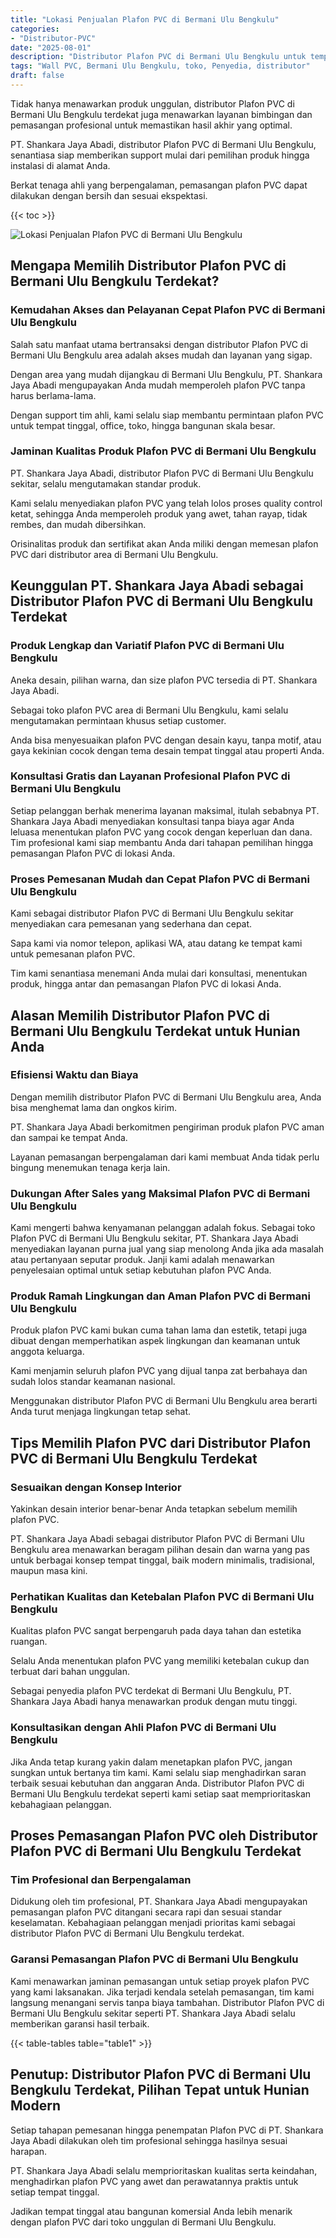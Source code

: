 ```yaml
---
title: "Lokasi Penjualan Plafon PVC di Bermani Ulu Bengkulu"
categories: 
- "Distributor-PVC"
date: "2025-08-01"
description: "Distributor Plafon PVC di Bermani Ulu Bengkulu untuk tempat tinggal, office, serta toko. Produk unggulan, beragam motif, variasi warna modern, dengan jasa penempatan ditangani oleh teknisi ahli dan jaminan resmi!|Servis penyediaan Plafon PVC di Bermani Ulu Bengkulu bagi keperluan tempat tinggal, office, atau toko, beserta produk terbaik dan instalasi oleh teknisi berpengalaman dan garansi resmi.|Pilihan Plafon PVC di Bermani Ulu Bengkulu yang terbukti bagi hunian, kantor, dan gerai, bersama panel berkualitas dan pemasangan dikerjakan oleh teknisi profesional dan garansi resmi.|Penyediaan Plafon PVC di Bermani Ulu Bengkulu untuk rumah, perkantoran, serta gerai, beserta panel berkualitas dan pemasangan oleh teknisi berpengalaman, disertai beserta jaminan resmi.}"
tags: "Wall PVC, Bermani Ulu Bengkulu, toko, Penyedia, distributor"
draft: false
---
```


Tidak hanya menawarkan produk unggulan, distributor Plafon PVC di Bermani Ulu Bengkulu terdekat juga menawarkan layanan bimbingan dan pemasangan profesional untuk memastikan hasil akhir yang optimal.

PT. Shankara Jaya Abadi, distributor Plafon PVC di Bermani Ulu Bengkulu, senantiasa siap memberikan support mulai dari pemilihan produk hingga instalasi di alamat Anda.

Berkat tenaga ahli yang berpengalaman, pemasangan plafon PVC dapat dilakukan dengan bersih dan sesuai ekspektasi.

{{< toc >}}

![Lokasi Penjualan Plafon PVC di Bermani Ulu Bengkulu](/images/Distributor-PVC/Lokasi-Penjualan-Plafon-PVC-di-Bermani-Ulu-Bengkulu.png)


## Mengapa Memilih Distributor Plafon PVC di Bermani Ulu Bengkulu Terdekat?

### Kemudahan Akses dan Pelayanan Cepat Plafon PVC di Bermani Ulu Bengkulu

Salah satu manfaat utama bertransaksi dengan distributor Plafon PVC di Bermani Ulu Bengkulu area adalah akses mudah dan layanan yang sigap.

Dengan area yang mudah dijangkau di Bermani Ulu Bengkulu, PT. Shankara Jaya Abadi mengupayakan Anda mudah memperoleh plafon PVC tanpa harus berlama-lama.

Dengan support tim ahli, kami selalu siap membantu permintaan plafon PVC untuk tempat tinggal, office, toko, hingga bangunan skala besar.

### Jaminan Kualitas Produk Plafon PVC di Bermani Ulu Bengkulu

PT. Shankara Jaya Abadi, distributor Plafon PVC di Bermani Ulu Bengkulu sekitar, selalu mengutamakan standar produk.

Kami selalu menyediakan plafon PVC yang telah lolos proses quality control ketat, sehingga Anda memperoleh produk yang awet, tahan rayap, tidak rembes, dan mudah dibersihkan.

Orisinalitas produk dan sertifikat akan Anda miliki dengan memesan plafon PVC dari distributor area di Bermani Ulu Bengkulu.

## Keunggulan PT. Shankara Jaya Abadi sebagai Distributor Plafon PVC di Bermani Ulu Bengkulu Terdekat

### Produk Lengkap dan Variatif Plafon PVC di Bermani Ulu Bengkulu

Aneka desain, pilihan warna, dan size plafon PVC tersedia di PT. Shankara Jaya Abadi.

Sebagai toko plafon PVC area di Bermani Ulu Bengkulu, kami selalu mengutamakan permintaan khusus setiap customer.

Anda bisa menyesuaikan plafon PVC dengan desain kayu, tanpa motif, atau gaya kekinian cocok dengan tema desain tempat tinggal atau properti Anda.

### Konsultasi Gratis dan Layanan Profesional Plafon PVC di Bermani Ulu Bengkulu

Setiap pelanggan berhak menerima layanan maksimal, itulah sebabnya PT. Shankara Jaya Abadi menyediakan konsultasi tanpa biaya agar Anda leluasa menentukan plafon PVC yang cocok dengan keperluan dan dana. Tim profesional kami siap membantu Anda dari tahapan pemilihan hingga pemasangan Plafon PVC di lokasi Anda.

### Proses Pemesanan Mudah dan Cepat Plafon PVC di Bermani Ulu Bengkulu

Kami sebagai distributor Plafon PVC di Bermani Ulu Bengkulu sekitar menyediakan cara pemesanan yang sederhana dan cepat.

Sapa kami via nomor telepon, aplikasi WA, atau datang ke tempat kami untuk pemesanan plafon PVC.

Tim kami senantiasa menemani Anda mulai dari konsultasi, menentukan produk, hingga antar dan pemasangan Plafon PVC di lokasi Anda.

## Alasan Memilih Distributor Plafon PVC di Bermani Ulu Bengkulu Terdekat untuk Hunian Anda

### Efisiensi Waktu dan Biaya

Dengan memilih distributor Plafon PVC di Bermani Ulu Bengkulu area, Anda bisa menghemat lama dan ongkos kirim.

PT. Shankara Jaya Abadi berkomitmen pengiriman produk plafon PVC aman dan sampai ke tempat Anda.

Layanan pemasangan berpengalaman dari kami membuat Anda tidak perlu bingung menemukan tenaga kerja lain.

### Dukungan After Sales yang Maksimal Plafon PVC di Bermani Ulu Bengkulu

Kami mengerti bahwa kenyamanan pelanggan adalah fokus. Sebagai toko Plafon PVC di Bermani Ulu Bengkulu sekitar, PT. Shankara Jaya Abadi menyediakan layanan purna jual yang siap menolong Anda jika ada masalah atau pertanyaan seputar produk. Janji kami adalah menawarkan penyelesaian optimal untuk setiap kebutuhan plafon PVC Anda.

### Produk Ramah Lingkungan dan Aman Plafon PVC di Bermani Ulu Bengkulu

Produk plafon PVC kami bukan cuma tahan lama dan estetik, tetapi juga dibuat dengan memperhatikan aspek lingkungan dan keamanan untuk anggota keluarga.

Kami menjamin seluruh plafon PVC yang dijual tanpa zat berbahaya dan sudah lolos standar keamanan nasional.

Menggunakan distributor Plafon PVC di Bermani Ulu Bengkulu area berarti Anda turut menjaga lingkungan tetap sehat.

## Tips Memilih Plafon PVC dari Distributor Plafon PVC di Bermani Ulu Bengkulu Terdekat

### Sesuaikan dengan Konsep Interior

Yakinkan desain interior benar-benar Anda tetapkan sebelum memilih plafon PVC.

PT. Shankara Jaya Abadi sebagai distributor Plafon PVC di Bermani Ulu Bengkulu area menawarkan beragam pilihan desain dan warna yang pas untuk berbagai konsep tempat tinggal, baik modern minimalis, tradisional, maupun masa kini.

### Perhatikan Kualitas dan Ketebalan Plafon PVC di Bermani Ulu Bengkulu

Kualitas plafon PVC sangat berpengaruh pada daya tahan dan estetika ruangan.

Selalu Anda menentukan plafon PVC yang memiliki ketebalan cukup dan terbuat dari bahan unggulan.

Sebagai penyedia plafon PVC terdekat di Bermani Ulu Bengkulu, PT. Shankara Jaya Abadi hanya menawarkan produk dengan mutu tinggi.

### Konsultasikan dengan Ahli Plafon PVC di Bermani Ulu Bengkulu

Jika Anda tetap kurang yakin dalam menetapkan plafon PVC, jangan sungkan untuk bertanya tim kami. Kami selalu siap menghadirkan saran terbaik sesuai kebutuhan dan anggaran Anda. Distributor Plafon PVC di Bermani Ulu Bengkulu terdekat seperti kami setiap saat memprioritaskan kebahagiaan pelanggan.

## Proses Pemasangan Plafon PVC oleh Distributor Plafon PVC di Bermani Ulu Bengkulu Terdekat

### Tim Profesional dan Berpengalaman

Didukung oleh tim profesional, PT. Shankara Jaya Abadi mengupayakan pemasangan plafon PVC ditangani secara rapi dan sesuai standar keselamatan. Kebahagiaan pelanggan menjadi prioritas kami sebagai distributor Plafon PVC di Bermani Ulu Bengkulu terdekat.

### Garansi Pemasangan Plafon PVC di Bermani Ulu Bengkulu

Kami menawarkan jaminan pemasangan untuk setiap proyek plafon PVC yang kami laksanakan. Jika terjadi kendala setelah pemasangan, tim kami langsung menangani servis tanpa biaya tambahan. Distributor Plafon PVC di Bermani Ulu Bengkulu sekitar seperti PT. Shankara Jaya Abadi selalu memberikan garansi hasil terbaik.

{{< table-tables table="table1" >}}

## Penutup: Distributor Plafon PVC di Bermani Ulu Bengkulu Terdekat, Pilihan Tepat untuk Hunian Modern

Setiap tahapan pemesanan hingga penempatan Plafon PVC di PT. Shankara Jaya Abadi dilakukan oleh tim profesional sehingga hasilnya sesuai harapan.

PT. Shankara Jaya Abadi selalu memprioritaskan kualitas serta keindahan, menghadirkan plafon PVC yang awet dan perawatannya praktis untuk setiap tempat tinggal.

Jadikan tempat tinggal atau bangunan komersial Anda lebih menarik dengan plafon PVC dari toko unggulan di Bermani Ulu Bengkulu.